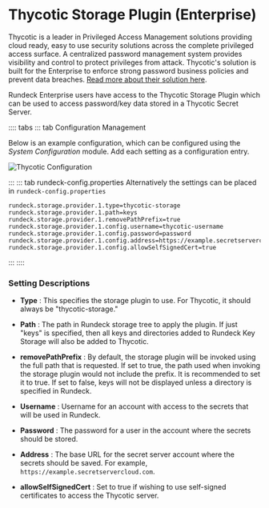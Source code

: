 # Thycotic Storage Plugin (Enterprise)

Thycotic is a leader in Privileged Access Management solutions providing cloud ready, easy to use security solutions across the complete privileged access surface.  A centralized password management system provides visibility and control to protect privileges from attack.  Thycotic's solution is built for the Enterprise to enforce strong password business policies and prevent data breaches.  [Read more about their solution here](https://thycotic.com/solutions/enterprise-password-management/).

Rundeck Enterprise users have access to the Thycotic Storage Plugin which can be used to access password/key data stored in a Thycotic Secret Server.

:::: tabs
::: tab Configuration Management

Below is an example configuration, which can be configured using the *System Configuration* module. Add each setting as a configuration entry.

![Thycotic Configuration](@assets/img/thycotic-config-screen.png)

:::
::: tab rundeck-config.properties
Alternatively the settings can be placed in `rundeck-config.properties`

```
rundeck.storage.provider.1.type=thycotic-storage
rundeck.storage.provider.1.path=keys
rundeck.storage.provider.1.removePathPrefix=true
rundeck.storage.provider.1.config.username=thycotic-username
rundeck.storage.provider.1.config.password=password
rundeck.storage.provider.1.config.address=https://example.secretservercloud.com
rundeck.storage.provider.1.config.allowSelfSignedCert=true
```
:::
::::

### Setting Descriptions

- **Type**
: This specifies the storage plugin to use. For Thycotic, it should always be "thycotic-storage."

- **Path**
: The path in Rundeck storage tree to apply the plugin. If just "keys" is specified, then all keys and directories added to Rundeck Key Storage will also be added to Thycotic.

- **removePathPrefix**
: By default, the storage plugin will be invoked using the full path that is requested. If set to true, the path used when invoking the storage plugin would not include the prefix. It is recommended to set it to true. If set to false, keys will not be displayed unless a directory is specified in Rundeck.

- **Username**
: Username for an account with access to the secrets that will be used in Rundeck.

- **Password**
: The password for a user in the account where the secrets should be stored.

- **Address**
: The base URL for the secret server account where the secrets should be saved. For example, `https://example.secretservercloud.com`.

- **allowSelfSignedCert**
: Set to true if wishing to use self-signed certificates to access the Thycotic server.
